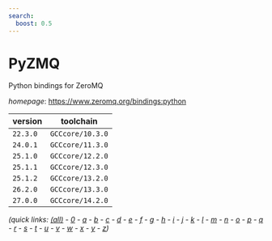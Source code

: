 ```yaml
---
search:
  boost: 0.5
---
```

# PyZMQ

Python bindings for ZeroMQ

*homepage*: <https://www.zeromq.org/bindings:python>

version | toolchain
--------|----------
``22.3.0`` | ``GCCcore/10.3.0``
``24.0.1`` | ``GCCcore/11.3.0``
``25.1.0`` | ``GCCcore/12.2.0``
``25.1.1`` | ``GCCcore/12.3.0``
``25.1.2`` | ``GCCcore/13.2.0``
``26.2.0`` | ``GCCcore/13.3.0``
``27.0.0`` | ``GCCcore/14.2.0``


*(quick links: [(all)](../index.md) - [0](../0/index.md) - [a](../a/index.md) - [b](../b/index.md) - [c](../c/index.md) - [d](../d/index.md) - [e](../e/index.md) - [f](../f/index.md) - [g](../g/index.md) - [h](../h/index.md) - [i](../i/index.md) - [j](../j/index.md) - [k](../k/index.md) - [l](../l/index.md) - [m](../m/index.md) - [n](../n/index.md) - [o](../o/index.md) - [p](../p/index.md) - [q](../q/index.md) - [r](../r/index.md) - [s](../s/index.md) - [t](../t/index.md) - [u](../u/index.md) - [v](../v/index.md) - [w](../w/index.md) - [x](../x/index.md) - [y](../y/index.md) - [z](../z/index.md))*

